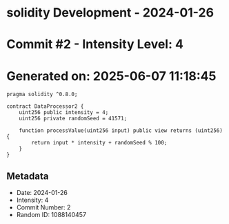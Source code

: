 ﻿# solidity Development - 2024-01-26
# Commit #2 - Intensity Level: 4
# Generated on: 2025-06-07 11:18:45
```solidity
pragma solidity ^0.8.0;

contract DataProcessor2 {
    uint256 public intensity = 4;
    uint256 private randomSeed = 41571;

    function processValue(uint256 input) public view returns (uint256) {
        return input * intensity + randomSeed % 100;
    }
}
```
## Metadata
- Date: 2024-01-26
- Intensity: 4
- Commit Number: 2
- Random ID: 1088140457
